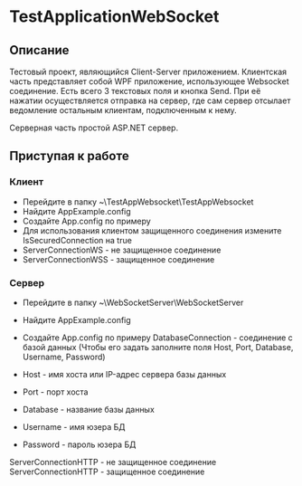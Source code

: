 # TestApplicationWebSocket

## Описание

Тестовый проект, являющийся Client-Server приложением. Клиентская часть представляет собой WPF приложение, использующее Websocket соединение. Есть всего 3 текстовых поля и кнопка Send. При её нажатии осуществляется отправка на сервер, где сам сервер отсылает ведомление остальным клиентам, подключенным к нему.

Серверная часть простой ASP.NET сервер.

## Приступая к работе

### Клиент 

- Перейдите в папку ~\\TestAppWebsocket\\TestAppWebsocket
- Найдите AppExample.config
- Создайте App.config по примеру
- Для использования клиентом защищенного соединения измените IsSecuredConnection на true
- ServerConnectionWS - не защищенное соединение
- ServerConnectionWSS - защищенное соединение

### Сервер
 
- Перейдите в папку ~\\WebSocketServer\\WebSocketServer
- Найдите AppExample.config
- Создайте App.config по примеру
DatabaseConnection - соединение с базой данных (Чтобы его задать заполните поля Host, Port, Database, Username, Password)

 - Host - имя хоста или IP-адрес сервера базы данных
 - Port - порт хоста
 - Database - название базы данных
 - Username - имя юзера БД
 - Password - пароль юзера БД

ServerConnectionHTTP - не защищенное соединение
ServerConnectionHTTP - защищенное соединение
